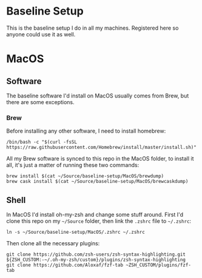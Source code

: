 # Baseline Setup

This is the baseline setup I do in all my machines. Registered here so anyone could use it as well.

# MacOS

## Software

The baseline software I'd install on MacOS usually comes from Brew, but there are some exceptions.

### Brew

Before installing any other software, I need to install homebrew:

```
/bin/bash -c "$(curl -fsSL https://raw.githubusercontent.com/Homebrew/install/master/install.sh)"
```

All my Brew software is synced to this repo in the MacOS folder, to install it all, it's just a matter of running these two commands:

```shell
brew install $(cat ~/Source/baseline-setup/MacOS/brewdump)
brew cask install $(cat ~/Source/baseline-setup/MacOS/brewcaskdump)
```

## Shell

In MacOS I'd install oh-my-zsh and change some stuff around.
First I'd clone this repo on my `~/Source` folder, then link the `.zshrc` file to `~/.zshrc`:

```shell
ln -s ~/Source/baseline-setup/MacOS/.zshrc ~/.zshrc
```

Then clone all the necessary plugins:

```shell
git clone https://github.com/zsh-users/zsh-syntax-highlighting.git ${ZSH_CUSTOM:-~/.oh-my-zsh/custom}/plugins/zsh-syntax-highlighting
git clone https://github.com/Aloxaf/fzf-tab ~ZSH_CUSTOM/plugins/fzf-tab
```
